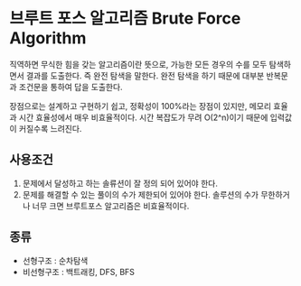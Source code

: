 # 브루트 포스 알고리즘 Brute Force Algorithm
직역하면 무식한 힘을 갖는 알고리즘이란 뜻으로, 가능한 모든 경우의 수를 모두 탐색하면서 결과를 도출한다. 즉 완전 탐색을 말한다.
완전 탐색을 하기 때문에 대부분 반복문과 조건문을 통하여 답을 도출한다.

장점으로는 설계하고 구현하기 쉽고, 정확성이 100%라는 장점이 있지만, 메모리 효율과 시간 효율성에서 매우 비효율적이다. 시간 복잡도가 무려 O(2^n)이기 때문에 입력값이 커질수록 느려진다.

## 사용조건
1. 문제에서 달성하고 하는 솔류션이 잘 정의 되어 있어야 한다.
2. 문제를 해결할 수 있는 풀이의 수가 제한되어 있어야 한다.
솔루션의 수가 무한하거나 너무 크면 브루트포스 알고리즘은 비효율적이다.

## 종류
- 선형구조 : 순차탐색
- 비선형구조 : 백트래킹, DFS, BFS
